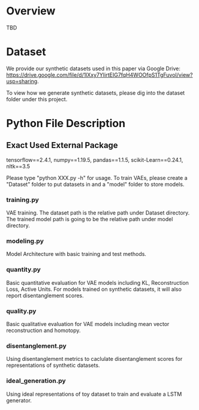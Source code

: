 # Overview
TBD
# Dataset
We provide our synthetic datasets used in this paper via Google Drive: https://drive.google.com/file/d/1lXxy7YIirtEIG7fqH4WOOfpS1TgFuvoI/view?usp=sharing. 

To view how we generate synthetic datasets, please dig into the dataset folder under this project.

# Python File Description
## Exact Used External Package
tensorflow==2.4.1, numpy==1.19.5, pandas==1.1.5, scikit-Learn==0.24.1, nltk==3.5

Please type "python XXX.py -h" for usage. To train VAEs, please create a "Dataset" folder to put datasets in and a "model" folder to store models.
### training.py
VAE training. The dataset path is the relative path under Dataset directory. The trained model path is going to be the relative path under model directory.
### modeling.py
Model Architecture with basic training and test methods.
### quantity.py
Basic quantitative evaluation for VAE models including KL, Reconstruction Loss, Active Units. For models trained on synthetic datasets, it will also report disentanglement scores.
### quality.py
Basic qualitative evaluation for VAE models including mean vector reconstruction and homotopy.
### disentanglement.py
Using disentanglement metrics to caclulate disentanglement scores for representations of synthetic datasets.
### ideal_generation.py
Using ideal representations of toy dataset to train and evaluate a LSTM generator.
